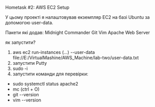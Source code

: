 Hometask #2: AWS EC2 Setup

У цьому проекті я налаштовував екземпляр EC2 на базі Ubuntu за допомогою user-data.

Пакети які додав:
Midnight Commander
Git
Vim
Apache Web Server

як запустити?
1) aws ec2 run-instances (...) --user-data file://E:/VirtualMashine/AWS_Machine/lab-two/user-data.txt
2) запустити Putty
3) sudo -i
4) запустити команди для перевірки:
- sudo systemctl status apache2
- mc (ctrl + O)
- git --version
- vim --version